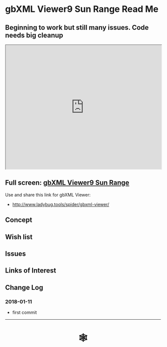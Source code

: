 <span style=display:none; >[You are now in a GitHub source code view - click this link to view Read Me file as a web page](http://www.ladybug.tools/spider/index.html#gbxml-viewer/r9/gbxml-viewer9-09-sun-range/README.md "View file as a web page." ) </span>

# gbXML Viewer9 Sun Range Read Me

## Beginning to work but still many issues. Code needs big cleanup

<iframe class=iframeReadMe src=http://www.ladybug.tools/spider/gbxml-viewer/r9/gbxml-viewer9-09-sun-range/test-gbxml-viewer9-sun-range.html width=100% height=400px >Iframes are not displayed on github.com</iframe>


## Full screen: [gbXML Viewer9 Sun Range]( http://www.ladybug.tools/spider/gbxml-viewer/r9/gbxml-viewer9-09-sun-range/test-gbxml-viewer9-sun-range.html )

Use and share this link for gbXML Viewer:

* <http://www.ladybug.tools/spider/gbxml-viewer/>

## Concept



## Wish list



## Issues



## Links of Interest



## Change Log

### 2018-01-11

* first commit

***


# <center title="hello!" ><a href=javascript:window.scrollTo(0,0); style=text-decoration:none; > &#x1f578; </a></center>



